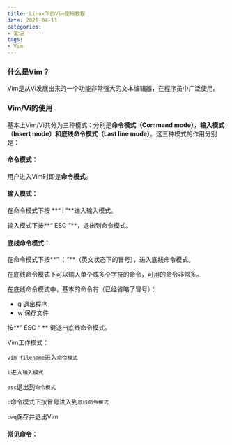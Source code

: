```yaml
---
title: Linux下的Vim使用教程
date: 2020-04-11
categories:
- 笔记
tags:
- Vim
---
```


### 什么是Vim？

Vim是从Vi发展出来的一个功能非常强大的文本编辑器，在程序员中广泛使用。



### Vim/Vi的使用

基本上Vim/Vi共分为三种模式：分别是**命令模式（Command mode）**，**输入模式（Insert mode）**和**底线命令模式（Last line mode）**。这三种模式的作用分别是：



#### 命令模式：

用户进入Vim时即是**命令模式**。

#### 输入模式：

在命令模式下按 **“ i ”**进入输入模式。

输入模式下按**“ ESC ”**，退出到命令模式。

#### 底线命令模式：

在命令模式下按**“ ：“**（英文状态下的冒号），进入底线命令模式。

在底线命令模式下可以输入单个或多个字符的命令，可用的命令非常多。

在底线命令模式中，基本的命令有（已经省略了冒号）：

- q 退出程序
- w 保存文件

按**” ESC “ ** 键退出底线命令模式。



Vim工作模式：

`vim filename`进入`命令模式`

`i`进入`输入模式`

`esc`退出到`命令模式`

`:`命令模式下按冒号进入到`底线命令模式`

`:wq`保存并退出Vim



#### 常见命令：





